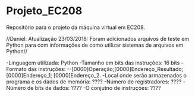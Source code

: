﻿# Projeto_EC208
Repositório para o projeto da máquina virtual em EC208.

//Daniel: Atualização 23/03/2018: Foram adicionados arquivos de teste em Python para
com informações de como utilizar sistemas de arquivos em Python//

-Linguagem utilizada: Python
-Tamanho em bits das instruções: 16 bits
-Formato das instruções:
--[0000]Operação;[0000]Endereço_Resultado;[0000]Endereço_1; [0000]Endereço_2.
-Local onde serão armazenados o programa e os dados de memória: ????
-Número de registradores: ????
-Número de bits de dados: ????
-O conjutno de instruções: ????